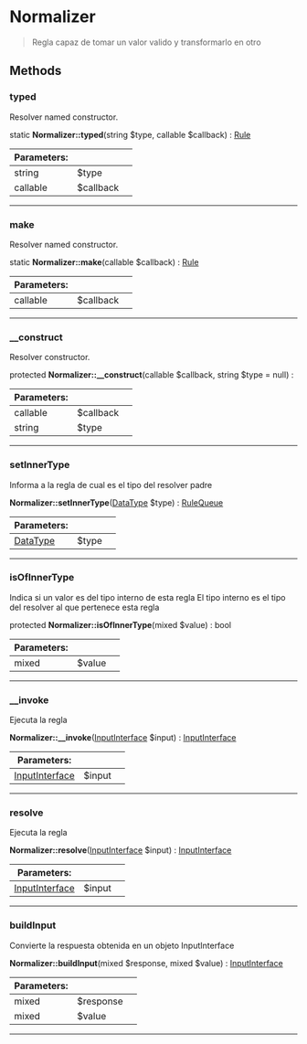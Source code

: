 
                                                                                                                                            
    
# Normalizer


> Regla capaz de tomar un valor valido y transformarlo en otro
>
> 








## Methods

### typed
Resolver named constructor.


static **Normalizer::typed**(string $type, callable $callback) : [Rule](../../../../Rule.md)


|Parameters: | | |
| --- | --- | --- |
|string |$type |  |
|callable |$callback |  |

---


### make
Resolver named constructor.


static **Normalizer::make**(callable $callback) : [Rule](../../../../Rule.md)


|Parameters: | | |
| --- | --- | --- |
|callable |$callback |  |

---


### __construct
Resolver constructor.


protected **Normalizer::__construct**(callable $callback, string $type = null) : 


|Parameters: | | |
| --- | --- | --- |
|callable |$callback |  |
|string |$type |  |

---


### setInnerType
Informa a la regla de cual es el tipo del resolver padre


**Normalizer::setInnerType**([DataType](../../../../DataType.md) $type) : [RuleQueue](../../../../RuleQueue.md)


|Parameters: | | |
| --- | --- | --- |
|[DataType](../../../../DataType.md) |$type |  |

---


### isOfInnerType
Indica si un valor es del tipo interno de esta regla
El tipo interno es el tipo del resolver al que pertenece esta regla


protected **Normalizer::isOfInnerType**(mixed $value) : bool


|Parameters: | | |
| --- | --- | --- |
|mixed |$value |  |

---


### __invoke
Ejecuta la regla


**Normalizer::__invoke**([InputInterface](../../../../InputInterface.md) $input) : [InputInterface](../../../../InputInterface.md)


|Parameters: | | |
| --- | --- | --- |
|[InputInterface](../../../../InputInterface.md) |$input |  |

---


### resolve
Ejecuta la regla


**Normalizer::resolve**([InputInterface](../../../../InputInterface.md) $input) : [InputInterface](../../../../InputInterface.md)


|Parameters: | | |
| --- | --- | --- |
|[InputInterface](../../../../InputInterface.md) |$input |  |

---


### buildInput
Convierte la respuesta obtenida en un objeto InputInterface


**Normalizer::buildInput**(mixed $response, mixed $value) : [InputInterface](../../../../InputInterface.md)


|Parameters: | | |
| --- | --- | --- |
|mixed |$response |  |
|mixed |$value |  |

---


                                                                                                                                                                                                                                                                                                                                                                                                            
    
                                                                                                                                                                                                                                                                             
                
